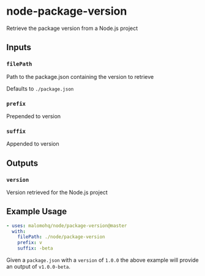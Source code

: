 # node-package-version

Retrieve the package version from a Node.js project

## Inputs

### `filePath`

Path to the package.json containing the version to retrieve

Defaults to `./package.json`

### `prefix`

Prepended to version

### `suffix`

Appended to version

## Outputs

### `version`

Version retrieved for the Node.js project

## Example Usage

```yaml
- uses: malomohq/node/package-version@master
  with:
    filePath: ./node/package-version
    prefix: v
    suffix: -beta
```

Given a `package.json` with a `version` of `1.0.0` the above example will
provide an output of `v1.0.0-beta`.
